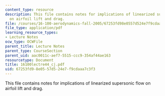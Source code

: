 ```yaml
---
content_type: resource
description: This file contains notes for implications of linearized supersonic flow
  on airfoil lift and drag.
file: /courses/16-100-aerodynamics-fall-2005/67253fd98e0557d524e7f9cdaaa7c3f3_16100lectre44_cj.pdf
file_type: application/pdf
learning_resource_types:
- Lecture Notes
ocw_type: OCWFile
parent_title: Lecture Notes
parent_type: CourseSection
parent_uid: aac0011c-aef7-5515-ccc9-354af44ae163
resourcetype: Document
title: 16100lectre44_cj.pdf
uid: 67253fd9-8e05-57d5-24e7-f9cdaaa7c3f3
---
```

This file contains notes for implications of linearized supersonic flow on airfoil lift and drag.

